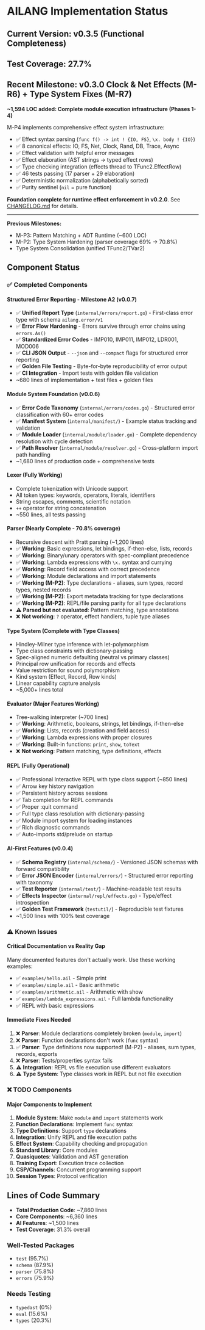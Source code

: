 # AILANG Implementation Status

## Current Version: v0.3.5 (Functional Completeness)

## Test Coverage: 27.7%

## Recent Milestone: v0.3.0 Clock & Net Effects (M-R6) + Type System Fixes (M-R7)

**~1,594 LOC added: Complete module execution infrastructure (Phases 1-4)**

M-P4 implements comprehensive effect system infrastructure:
- ✅ Effect syntax parsing (`func f() -> int ! {IO, FS}`, `\x. body ! {IO}`)
- ✅ 8 canonical effects: IO, FS, Net, Clock, Rand, DB, Trace, Async
- ✅ Effect validation with helpful error messages
- ✅ Effect elaboration (AST strings → typed effect rows)
- ✅ Type checking integration (effects thread to TFunc2.EffectRow)
- ✅ 46 tests passing (17 parser + 29 elaboration)
- ✅ Deterministic normalization (alphabetically sorted)
- ✅ Purity sentinel (`nil` = pure function)

**Foundation complete for runtime effect enforcement in v0.2.0**. See [CHANGELOG.md](https://github.com/sunholo-data/ailang/blob/main/CHANGELOG.md) for details.

---

**Previous Milestones:**
- M-P3: Pattern Matching + ADT Runtime (~600 LOC)
- M-P2: Type System Hardening (parser coverage 69% → 70.8%)
- Type System Consolidation (unified TFunc2/TVar2)

## Component Status

### ✅ Completed Components

#### **Structured Error Reporting - Milestone A2** (v0.0.7)
- ✅ **Unified Report Type** (`internal/errors/report.go`) - First-class error type with schema `ailang.error/v1`
- ✅ **Error Flow Hardening** - Errors survive through error chains using `errors.As()`
- ✅ **Standardized Error Codes** - IMP010, IMP011, IMP012, LDR001, MOD006
- ✅ **CLI JSON Output** - `--json` and `--compact` flags for structured error reporting
- ✅ **Golden File Testing** - Byte-for-byte reproducibility of error output
- ✅ **CI Integration** - Import tests with golden file validation
- ~680 lines of implementation + test files + golden files

#### **Module System Foundation** (v0.0.6)
- ✅ **Error Code Taxonomy** (`internal/errors/codes.go`) - Structured error classification with 60+ error codes
- ✅ **Manifest System** (`internal/manifest/`) - Example status tracking and validation
- ✅ **Module Loader** (`internal/module/loader.go`) - Complete dependency resolution with cycle detection
- ✅ **Path Resolver** (`internal/module/resolver.go`) - Cross-platform import path handling
- ~1,680 lines of production code + comprehensive tests

#### **Lexer** (Fully Working)
- Complete tokenization with Unicode support
- All token types: keywords, operators, literals, identifiers
- String escapes, comments, scientific notation
- `++` operator for string concatenation
- ~550 lines, all tests passing

#### **Parser** (Nearly Complete - 70.8% coverage)
- Recursive descent with Pratt parsing (~1,200 lines)
- ✅ **Working**: Basic expressions, let bindings, if-then-else, lists, records
- ✅ **Working**: Binary/unary operators with spec-compliant precedence
- ✅ **Working**: Lambda expressions with `\x.` syntax and currying
- ✅ **Working**: Record field access with correct precedence
- ✅ **Working**: Module declarations and import statements
- ✅ **Working (M-P2)**: Type declarations - aliases, sum types, record types, nested records
- ✅ **Working (M-P2)**: Export metadata tracking for type declarations
- ✅ **Working (M-P2)**: REPL/file parsing parity for all type declarations
- ⚠️ **Parsed but not evaluated**: Pattern matching, type annotations
- ❌ **Not working**: `?` operator, effect handlers, tuple type aliases

#### **Type System** (Complete with Type Classes)
- Hindley-Milner type inference with let-polymorphism
- Type class constraints with dictionary-passing
- Spec-aligned numeric defaulting (neutral vs primary classes)
- Principal row unification for records and effects
- Value restriction for sound polymorphism
- Kind system (Effect, Record, Row kinds)
- Linear capability capture analysis
- ~5,000+ lines total

#### **Evaluator** (Major Features Working)
- Tree-walking interpreter (~700 lines)
- ✅ **Working**: Arithmetic, booleans, strings, let bindings, if-then-else
- ✅ **Working**: Lists, records (creation and field access)
- ✅ **Working**: Lambda expressions with proper closures
- ✅ **Working**: Built-in functions: `print`, `show`, `toText`
- ❌ **Not working**: Pattern matching, type definitions, effects

#### **REPL** (Fully Operational)
- ✅ Professional Interactive REPL with type class support (~850 lines)
- ✅ Arrow key history navigation
- ✅ Persistent history across sessions
- ✅ Tab completion for REPL commands
- ✅ Proper :quit command
- ✅ Full type class resolution with dictionary-passing
- ✅ Module import system for loading instances
- ✅ Rich diagnostic commands
- ✅ Auto-imports std/prelude on startup

#### **AI-First Features** (v0.0.4)
- ✅ **Schema Registry** (`internal/schema/`) - Versioned JSON schemas with forward compatibility
- ✅ **Error JSON Encoder** (`internal/errors/`) - Structured error reporting with taxonomy
- ✅ **Test Reporter** (`internal/test/`) - Machine-readable test results
- ✅ **Effects Inspector** (`internal/repl/effects.go`) - Type/effect introspection
- ✅ **Golden Test Framework** (`testutil/`) - Reproducible test fixtures
- ~1,500 lines with 100% test coverage

### ⚠️ Known Issues

#### Critical Documentation vs Reality Gap
Many documented features don't actually work. Use these working examples:
- ✅ `examples/hello.ail` - Simple print
- ✅ `examples/simple.ail` - Basic arithmetic  
- ✅ `examples/arithmetic.ail` - Arithmetic with show
- ✅ `examples/lambda_expressions.ail` - Full lambda functionality
- ✅ REPL with basic expressions

#### Immediate Fixes Needed
1. ❌ **Parser**: Module declarations completely broken (`module`, `import`)
2. ❌ **Parser**: Function declarations don't work (`func` syntax)
3. ✅ **Parser**: Type definitions now supported! (M-P2) - aliases, sum types, records, exports
4. ❌ **Parser**: Tests/properties syntax fails
5. ⚠️ **Integration**: REPL vs file execution use different evaluators
6. ⚠️ **Type System**: Type classes work in REPL but not file execution

### ❌ TODO Components

#### Major Components to Implement
1. **Module System**: Make `module` and `import` statements work
2. **Function Declarations**: Implement `func` syntax
3. **Type Definitions**: Support `type` declarations
4. **Integration**: Unify REPL and file execution paths
5. **Effect System**: Capability checking and propagation
6. **Standard Library**: Core modules
7. **Quasiquotes**: Validation and AST generation
8. **Training Export**: Execution trace collection
9. **CSP/Channels**: Concurrent programming support
10. **Session Types**: Protocol verification

## Lines of Code Summary

- **Total Production Code**: ~7,860 lines
- **Core Components**: ~6,360 lines
- **AI Features**: ~1,500 lines
- **Test Coverage**: 31.3% overall

### Well-Tested Packages
- `test` (95.7%)
- `schema` (87.9%)
- `parser` (75.8%)
- `errors` (75.9%)

### Needs Testing
- `typedast` (0%)
- `eval` (15.6%)
- `types` (20.3%)